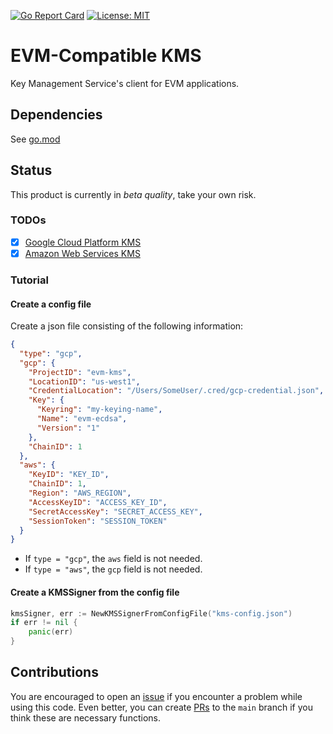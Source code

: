 [![Go Report Card](https://goreportcard.com/badge/github.com/LampardNguyen234/evm-kms)](https://goreportcard.com/report/github.com/LampardNguyen234/evm-kms)
[![License: MIT](https://img.shields.io/badge/License-MIT-yellow.svg)](https://github.com/LampardNguyen234/evm-kms/blob/main/LICENSE)

# EVM-Compatible KMS
Key Management Service's client for EVM applications.

## Dependencies
See [go.mod](./go.mod)

## Status
This product is currently in _beta quality_, take your own risk. 

### TODOs
- [X] [Google Cloud Platform KMS](./gcpkms/README.md)
- [X] [Amazon Web Services KMS](./awskms/README.md)

### Tutorial
#### Create a config file
Create a json file consisting of the following information:
```json
{
  "type": "gcp",
  "gcp": {
    "ProjectID": "evm-kms",
    "LocationID": "us-west1",
    "CredentialLocation": "/Users/SomeUser/.cred/gcp-credential.json",
    "Key": {
      "Keyring": "my-keying-name",
      "Name": "evm-ecdsa",
      "Version": "1"
    },
    "ChainID": 1
  },
  "aws": {
    "KeyID": "KEY_ID",
    "ChainID": 1,
    "Region": "AWS_REGION",
    "AccessKeyID": "ACCESS_KEY_ID",
    "SecretAccessKey": "SECRET_ACCESS_KEY",
    "SessionToken": "SESSION_TOKEN"
  }
}
```
- If `type = "gcp"`, the `aws` field is not needed.
- If `type = "aws"`, the `gcp` field is not needed.

#### Create a KMSSigner from the config file
```go
kmsSigner, err := NewKMSSignerFromConfigFile("kms-config.json")
if err != nil {
	panic(err)
}
```

## Contributions
You are encouraged to open an [issue](https://github.com/LampardNguyen234/evm-kms/issues/new) if you encounter a problem
while using this code. Even better, you can create [PRs](https://github.com/LampardNguyen234/evm-kms/compare) to the
`main` branch if you think these are necessary functions. 
